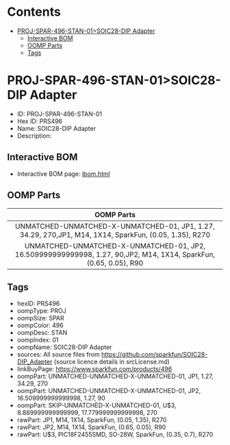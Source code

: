 



Contents
========

* [PROJ-SPAR-496-STAN-01>SOIC28-DIP Adapter](#proj-spar-496-stan-01soic28-dip-adapter)
	* [Interactive BOM](#interactive-bom)
	* [OOMP Parts](#oomp-parts)
	* [Tags](#tags)

# PROJ-SPAR-496-STAN-01>SOIC28-DIP Adapter

- ID: PROJ-SPAR-496-STAN-01
- Hex ID: PRS496
- Name: SOIC28-DIP Adapter
- Description: 

## Interactive BOM

- Interactive BOM page: [ibom.html](kicad/bom/ibom.html)

## OOMP Parts
  

|OOMP Parts|
| :---: |
|UNMATCHED-UNMATCHED-X-UNMATCHED-01, JP1, 1.27, 34.29, 270,JP1, M14, 1X14, SparkFun, (0.05, 1.35), R270|
|UNMATCHED-UNMATCHED-X-UNMATCHED-01, JP2, 16.509999999999998, 1.27, 90,JP2, M14, 1X14, SparkFun, (0.65, 0.05), R90|

## Tags

- hexID: PRS496
- oompType: PROJ
- oompSize: SPAR
- oompColor: 496
- oompDesc: STAN
- oompIndex: 01
- oompName: SOIC28-DIP Adapter
- sources: All source files from https://github.com/sparkfun/SOIC28-DIP_Adapter (source licence details in srcLicense.md)
- linkBuyPage: https://www.sparkfun.com/products/496
- oompPart: UNMATCHED-UNMATCHED-X-UNMATCHED-01, JP1, 1.27, 34.29, 270
- oompPart: UNMATCHED-UNMATCHED-X-UNMATCHED-01, JP2, 16.509999999999998, 1.27, 90
- oompPart: SKIP-UNMATCHED-X-UNMATCHED-01, U$3, 8.889999999999999, 17.779999999999998, 270
- rawPart: JP1, M14, 1X14, SparkFun, (0.05, 1.35), R270
- rawPart: JP2, M14, 1X14, SparkFun, (0.65, 0.05), R90
- rawPart: U$3, PIC18F2455SMD, SO-28W, SparkFun, (0.35, 0.7), R270
